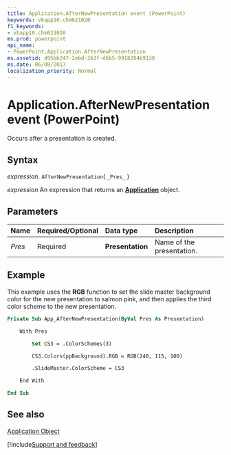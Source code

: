 ```yaml
---
title: Application.AfterNewPresentation event (PowerPoint)
keywords: vbapp10.chm621020
f1_keywords:
- vbapp10.chm621020
ms.prod: powerpoint
api_name:
- PowerPoint.Application.AfterNewPresentation
ms.assetid: d95bb247-2ebd-263f-d6b5-9918204b9130
ms.date: 06/08/2017
localization_priority: Normal
---
```



# Application.AfterNewPresentation event (PowerPoint)

Occurs after a presentation is created.


## Syntax

_expression_. `AfterNewPresentation`( `_Pres_` )

 _expression_ An expression that returns an **[Application](PowerPoint.Application.md)** object.


## Parameters



|Name|Required/Optional|Data type|Description|
|:-----|:-----|:-----|:-----|
| _Pres_|Required|**Presentation**|Name of the presentation.|

## Example

This example uses the  **RGB** function to set the slide master background color for the new presentation to salmon pink, and then applies the third color scheme to the new presentation.


```vb
Private Sub App_AfterNewPresentation(ByVal Pres As Presentation)

    With Pres

        Set CS3 = .ColorSchemes(3)

        CS3.Colors(ppBackground).RGB = RGB(240, 115, 100)

        .SlideMaster.ColorScheme = CS3

    End With

End Sub
```


## See also


[Application Object](PowerPoint.Application.md)

[!include[Support and feedback](~/includes/feedback-boilerplate.md)]